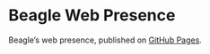 # Beagle Web Presence

Beagle’s web presence, published on [GitHub Pages](https://acBerger.github.io/Beagle/branches/blackboard-stubs).